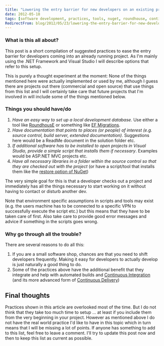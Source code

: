 ```yaml
---
title: "Lowering the entry barrier for new developers on an existing project"
date: 2012-05-18
tags: [software development, practices, tools, nuget, roundhouse, continuous integration, continuous delivery, project management]
RedirectFrom: blog/2012/05/23/lowering-the-entry-barrier-for-new-developers/*
---
```


### What is this all about?

This post is a short compilation of suggested practices to ease the entry barrier for developers coming into an already running project. As I'm mainly using the .NET Framework and Visual Studio I will describe options that refer to this setup.

This is purely a thought experiment at the moment: None of the things mentioned here were actually implemented or used by me, although I guess there are projects out there (commercial and open source) that use things from this list and I will certainly take care that future projects that I'm involved in will include some of the things mentioned below.

### Things you should have/do

1.  _Have an easy way to set up a local development database._ Use either a tool like [RoundhousE](https://github.com/chucknorris/roundhouse "RoundhousE") or something like [EF Migrations](http://blogs.msdn.com/b/adonet/archive/2012/02/09/ef-4-3-automatic-migrations-walkthrough.aspx "Entity Framework 4.3 Automatic migrations walkthrough").
2.  _Have documentation that points to places (or people) of interest (e.g. source control, build server, extended documentation)._ Suggestions here would be a ReadMe document in the solution folder etc.
3.  _If additional software has to be installed to open projects in Visual Studio, provide a simple script that installs them if necessary_. Examples would be ASP.NET MVC projects etc.
4.  _Have all necessary libraries in a folder within the source control so that they are checked out with the project_ (or have a script/tool that installs them like the [restore option of NuGet](http://docs.nuget.org/docs/workflows/using-nuget-without-committing-packages "Using NuGet without committing packages"))

The very simple goal for this is that a developer checks out a project and immediately has all the things necessary to start working on it without having to contact or disturb another dev.

Note that environment specific assumptions in scripts and tools may exist (e.g. the users machine has to be connected to a specific VPN to successfully execute the script etc.) but this means that they have to be taken care of first.
Also take care to provide good error messages and advice if something in the scripts goes wrong.

### Why go through all the trouble?

There are several reasons to do all this:

1.  If you are a small software shop, chances are that you need to shift developers frequently. Making it easy for developers to actually develop is just naturally a good thing to do.
2.  Some of the practices above have the additional benefit that they integrate and help with automated builds and [Continuous Integration](http://martinfowler.com/articles/continuousIntegration.html "Continuous Integration") (and its more advanced form of [Continuous Delivery](http://en.wikipedia.org/wiki/Continuous_Delivery "Continuous Delivery"))

## Final thoughts

Practices shown in this article are overlooked most of the time. But I do not think that they take too much time to setup ... at least if you include them from the very beginning in your project. However as mentioned above I do not have the real world practice I'd like to have in this topic which in turn means that I will be missing a lot of points. If anyone has something to add to this list, feel free to leave a comment. I'll try to update this post now and then to keep this list as current as possible.
